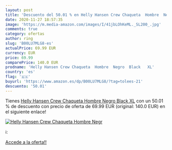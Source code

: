 ```yaml
---
layout: post
title: 'Descuento del 50.01 % en Helly Hansen Crew Chaqueta  Hombre  Negr'
date: 2020-11-27 18:57:35
image: 'https://m.media-amazon.com/images/I/41jbLOhKeML._SL200_.jpg'
comments: true
category: ofertas
author: ring
slug: 'B00LU7MLG8-es'
actualPrice: 69.99 EUR
currency: EUR
price: 69.99
comparePrice: 140.0 EUR
prodname: 'Helly Hansen Crew Chaqueta  Hombre  Negro  Black   XL'
country: 'es'
flag: '🇪🇸'
buyurl: 'https://www.amazon.es/dp/B00LU7MLG8/?tag=tolees-21'
descuento: '50.01'
---
```


Tienes [Helly Hansen Crew Chaqueta  Hombre  Negro  Black   XL](https://www.amazon.es/dp/B00LU7MLG8/?tag=tolees-21) con un 50.01 % de descuento con precio de oferta de 69.99 EUR (original: 140.0 EUR) en el siguiente enlace!

[![Helly Hansen Crew Chaqueta  Hombre  Negr](https://m.media-amazon.com/images/I/41jbLOhKeML._SL200_.jpg)](https://www.amazon.es/dp/B00LU7MLG8/?tag=tolees-21)

ℹ️:


[Accede a la oferta!!](https://www.amazon.es/dp/B00LU7MLG8/?tag=tolees-21)
